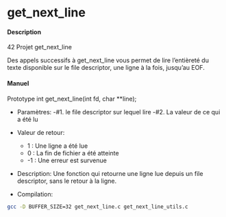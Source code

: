 # get_next_line

#### Description
42 Projet get_next_line

Des appels successifs à get_next_line vous permet de
lire l’entièreté du texte disponible sur le file descriptor, une ligne à la fois, jusqu’au
EOF.

#### Manuel
Prototype int get_next_line(int fd, char **line);

- Paramètres:
  -#1. le file descriptor sur lequel lire
  -#2. La valeur de ce qui a été lu

- Valeur de retour:
  - 1 : Une ligne a été lue
  - 0 : La fin de fichier a été atteinte
  - -1 : Une erreur est survenue

- Description:
Une fonction qui retourne une ligne lue
depuis un file descriptor, sans le retour à la
ligne.

- Compilation: 
```bash
gcc -D BUFFER_SIZE=32 get_next_line.c get_next_line_utils.c
```
